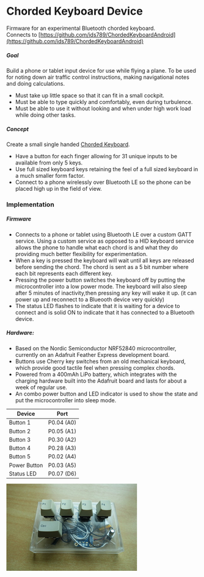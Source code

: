 # Chorded Keyboard Device

Firmware for an experimental Bluetooth chorded keyboard.  
Connects to [https://github.com/ids789/ChordedKeyboardAndroid](https://github.com/ids789/ChordedKeyboardAndroid)

##### Goal
Build a phone or tablet input device for use while flying a plane.  To be used for noting down air traffic control instructions, making navigational notes and doing calculations.  
* Must take up little space so that it can fit in a small cockpit.  
* Must be able to type quickly and comfortably, even during turbulence.  
* Must be able to use it without looking and when under high work load while doing other tasks.  

##### Concept
Create a small single handed [Chorded Keyboard](https://en.wikipedia.org/wiki/Chorded_keyboard). 
- Have a button for each finger allowing for 31 unique inputs to be available from only 5 keys.  
- Use full sized keyboard keys retaining the feel of a full sized keyboard in a much smaller form factor. 
- Connect to a phone wirelessly over Bluetooth LE so the phone can be placed high up in the field of view.  


### Implementation
##### Firmware
- Connects to a phone or tablet using Bluetooth LE over a custom GATT service.  Using a custom service as opposed to a HID keyboard service allows the phone to handle what each chord is and what they do providing much better flexibility for experimentation.  
- When a key is pressed the keyboard will wait until all keys are released before sending the chord.  The chord is sent as a 5 bit number where each bit represents each different key.  
- Pressing the power button switches the keyboard off by putting the microcontroller into a low power mode.  The keyboard will also sleep after 5 minutes of inactivity,then pressing any key will wake it up.  (it can power up and reconnect to a Blueooth device very quickly)
- The status LED flashes to indicate that it is waiting for a device to connect and is solid ON to indicate that it has connected to a Bluetooth device.  

##### Hardware:
- Based on the Nordic Semiconductor NRF52840 microcontroller, currently on an Adafruit Feather Express development board.  
- Buttons use Cherry key switches from an old mechanical keyboard, which provide good tactile feel when pressing complex chords.  
- Powered from a 400mAh LiPo battery, which integrates with the charging hardware built into the Adafruit board and lasts for about a week of regular use.    
- An combo power button and LED indicator is used to show the state and put the microcontroller into sleep mode.  

Device | Port
-------|-----
Button 1 | P0.04 (A0)
Button 2 | P0.05 (A1)
Button 3 | P0.30 (A2)
Button 4 | P0.28 (A3)
Button 5 | P0.02 (A4)
Power Button | P0.03 (A5) 
Status LED | P0.07 (D6)

![Photo](/misc/photo.jpg)
